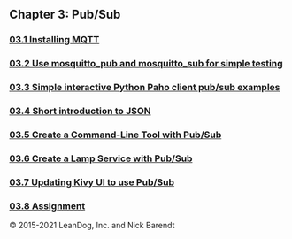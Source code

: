 ## Chapter 3:  Pub/Sub

### [03.1 Installing MQTT](03.1_Installing_MQTT/README.md)

### [03.2 Use mosquitto\_pub and mosquitto\_sub for simple testing](03.2_Mosquitto_Tools/README.md)

### [03.3 Simple interactive Python Paho client pub/sub examples](03.3_Python_Paho/README.md)

### [03.4 Short introduction to JSON](03.4_Intro_to_JSON/README.md)

### [03.5 Create a Command-Line Tool with Pub/Sub](03.5_Create_CommandLine_Tool/README.md)

### [03.6 Create a Lamp Service with Pub/Sub](03.6_Lamp_Service/README.md)

### [03.7 Updating Kivy UI to use Pub/Sub](03.7_Updated_Kivy/README.md)

### [03.8 Assignment](03.8_Assignment/README.md)


&copy; 2015-2021 LeanDog, Inc. and Nick Barendt
